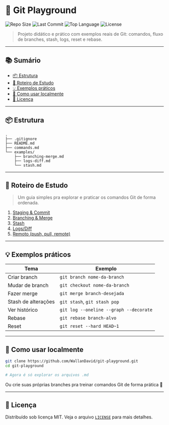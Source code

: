 # 🚀 Git Playground

![Repo Size](https://img.shields.io/github/repo-size/WallanDavid/git-playground)
![Last Commit](https://img.shields.io/github/last-commit/WallanDavid/git-playground)
![Top Language](https://img.shields.io/github/languages/top/WallanDavid/git-playground)
![License](https://img.shields.io/github/license/WallanDavid/git-playground)

> Projeto didático e prático com exemplos reais de Git: comandos, fluxo de branches, stash, logs, reset e rebase.

---

## 📚 Sumário

- [📦 Estrutura](#-estrutura)
- [🧠 Roteiro de Estudo](#-roteiro-de-estudo)
- [💡 Exemplos práticos](#-exemplos-práticos)
- [🚀 Como usar localmente](#-como-usar-localmente)
- [📄 Licença](#-licença)

---

## 📦 Estrutura

```
.
├── .gitignore
├── README.md
├── commands.md
└── examples/
    ├── branching-merge.md
    ├── logs-diff.md
    └── stash.md
```

---

## 🧠 Roteiro de Estudo

> Um guia simples pra explorar e praticar os comandos Git de forma ordenada.

1. [Staging & Commit](commands.md)
2. [Branching & Merge](examples/branching-merge.md)
3. [Stash](examples/stash.md)
4. [Logs/Diff](examples/logs-diff.md)
5. [Remoto (push, pull, remote)](commands.md)

---

## 💡 Exemplos práticos

| Tema               | Exemplo                                  |
|--------------------|-------------------------------------------|
| Criar branch       | `git branch nome-da-branch`               |
| Mudar de branch    | `git checkout nome-da-branch`             |
| Fazer merge        | `git merge branch-desejada`               |
| Stash de alterações| `git stash`, `git stash pop`              |
| Ver histórico      | `git log --oneline --graph --decorate`    |
| Rebase             | `git rebase branch-alvo`                  |
| Reset              | `git reset --hard HEAD~1`                 |

---

## 🚀 Como usar localmente

```bash
git clone https://github.com/WallanDavid/git-playground.git
cd git-playground

# Agora é só explorar os arquivos .md
```

Ou crie suas próprias branches pra treinar comandos Git de forma prática 💪

---

## 📄 Licença

Distribuído sob licença MIT. Veja o arquivo [`LICENSE`](LICENSE) para mais detalhes.
